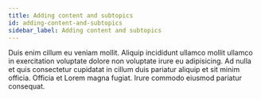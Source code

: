 ```yaml
---
title: Adding content and subtopics
id: adding-content-and-subtopics
sidebar_label: Adding content and subtopics
---
```


Duis enim cillum eu veniam mollit. Aliquip incididunt ullamco mollit ullamco in exercitation voluptate dolore non voluptate irure eu adipisicing. Ad nulla et quis consectetur cupidatat in cillum duis pariatur aliquip et sit minim officia. Officia et Lorem magna fugiat. Irure commodo eiusmod pariatur consequat.

